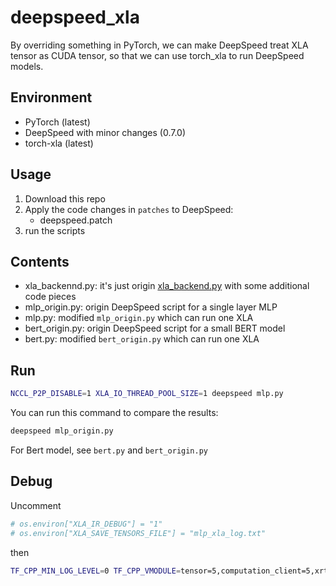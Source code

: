 # deepspeed_xla

By overriding something in PyTorch, we can make DeepSpeed treat XLA tensor as CUDA tensor, so that we can use torch_xla to run DeepSpeed models.

## Environment

- PyTorch (latest)
- DeepSpeed with minor changes (0.7.0)
- torch-xla (latest)

## Usage

1. Download this repo
2. Apply the code changes in `patches` to DeepSpeed:
    - deepspeed.patch
3. run the scripts

## Contents

- xla_backennd.py: it's just origin [xla_backend.py](https://github.com/pytorch/xla/blob/master/torch_xla/distributed/xla_backend.py) with some additional code pieces
- mlp_origin.py: origin DeepSpeed script for a single layer MLP
- mlp.py: modified `mlp_origin.py` which can run one XLA
- bert_origin.py: origin DeepSpeed script for a small BERT model
- bert.py: modified `bert_origin.py` which can run one XLA

## Run

```bash
NCCL_P2P_DISABLE=1 XLA_IO_THREAD_POOL_SIZE=1 deepspeed mlp.py
```

You can run this command to compare the results:

```bash
deepspeed mlp_origin.py
```

For Bert model, see `bert.py` and `bert_origin.py`

## Debug

Uncomment

```python
# os.environ["XLA_IR_DEBUG"] = "1"
# os.environ["XLA_SAVE_TENSORS_FILE"] = "mlp_xla_log.txt"
```

then

```bash
TF_CPP_MIN_LOG_LEVEL=0 TF_CPP_VMODULE=tensor=5,computation_client=5,xrt_computation_client=5,aten_xla_type=1 NCCL_P2P_DISABLE=1 XLA_IO_THREAD_POOL_SIZE=1 deepspeed [mlp.py/bert.py]
```
